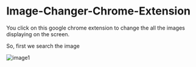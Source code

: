 # Image-Changer-Chrome-Extension
You click on this google chrome extension to 
change the all the images displaying on the screen.


So, first we search the image

![image1](https://user-images.githubusercontent.com/87479273/201277354-dcbdd36f-7742-439c-acd4-04392f6efccf.png)
